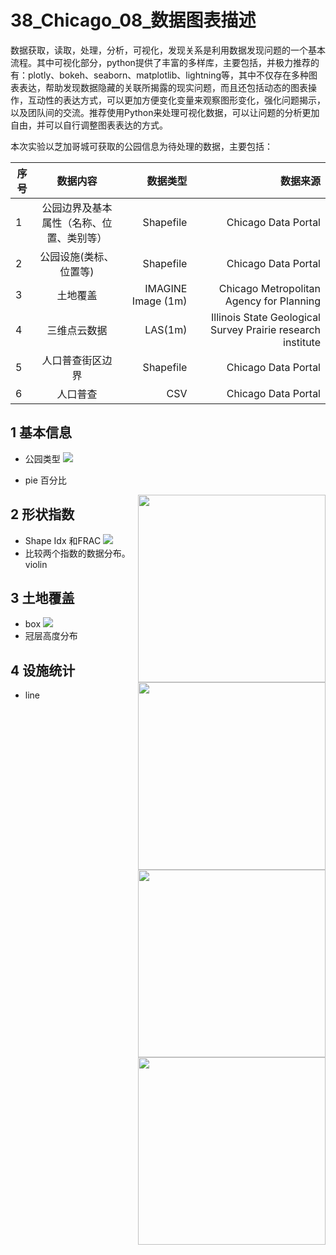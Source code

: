 # 38_Chicago_08_数据图表描述
数据获取，读取，处理，分析，可视化，发现关系是利用数据发现问题的一个基本流程。其中可视化部分，python提供了丰富的多样库，主要包括，并极力推荐的有：plotly、bokeh、seaborn、matplotlib、lightning等，其中不仅存在多种图表表达，帮助发现数据隐藏的关联所揭露的现实问题，而且还包括动态的图表操作，互动性的表达方式，可以更加方便变化变量来观察图形变化，强化问题揭示，以及团队间的交流。推荐使用Python来处理可视化数据，可以让问题的分析更加自由，并可以自行调整图表表达的方式。

本次实验以芝加哥城可获取的公园信息为待处理的数据，主要包括：

| 序号           | 数据内容      | 数据类型           | 数据来源  |
| ------------- |:-------------:| --------------:| -----------:|
| 1    | 公园边界及基本属性（名称、位置、类别等）| Shapefile | 	Chicago Data Portal |
| 2      | 公园设施(类标、位置等)      |   Shapefile|	Chicago Data Portal |
| 3 | 土地覆盖      |    IMAGINE Image (1m) | Chicago Metropolitan Agency for Planning |
| 4 | 三维点云数据      |    LAS(1m) | Illinois State Geological Survey Prairie research institute |
| 5 | 人口普查街区边界      |    Shapefile | Chicago Data Portal |
| 6 | 人口普查      |  CSV | Chicago Data Portal |

## 1 基本信息
* 公园类型
![](https://github.com/richieBao/python-urbanPlanning/blob/master/images/38_00.jpg)

* pie 百分比
<img src="https://github.com/richieBao/python-urbanPlanning/blob/master/images/38_01.jpg" width="300" align="right">

## 2 形状指数
* Shape Idx 和FRAC
![](https://github.com/richieBao/python-urbanPlanning/blob/master/images/38_02.jpg)
* 比较两个指数的数据分布。 violin
<img src="https://github.com/richieBao/python-urbanPlanning/blob/master/images/38_03.jpg" width="300" align="right">

## 3 土地覆盖
* box
![](https://github.com/richieBao/python-urbanPlanning/blob/master/images/38_04.jpg)
* 冠层高度分布
<img src="https://github.com/richieBao/python-urbanPlanning/blob/master/images/38_05.jpg" width="300" align="right">

## 4 设施统计
* line
<img src="https://github.com/richieBao/python-urbanPlanning/blob/master/images/38_07.jpg" width="300" align="right">
